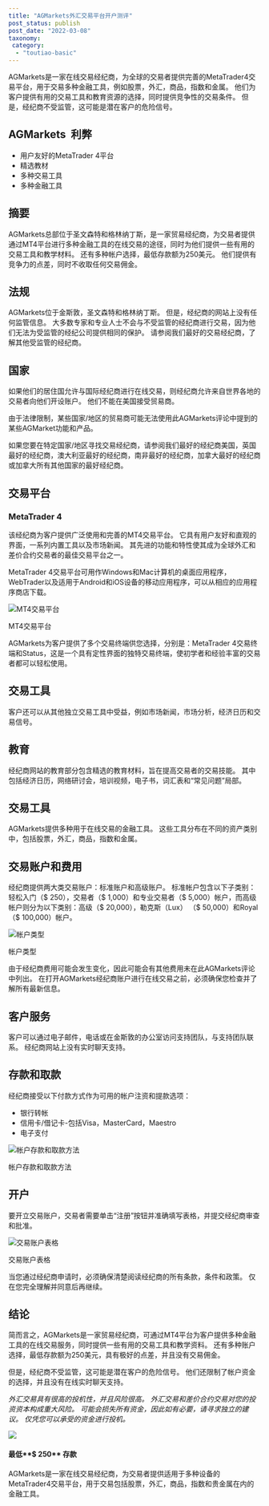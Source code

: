 ```yaml
---
title: "AGMarkets外汇交易平台开户测评"
post_status: publish
post_date: "2022-03-08"
taxonomy:
 category: 
  - "toutiao-basic"
---
```


AGMarkets是一家在线交易经纪商，为全球的交易者提供完善的MetaTrader4交易平台，用于交易多种金融工具，例如股票，外汇，商品，指数和金属。 他们为客户提供有用的交易工具和教育资源的选择，同时提供竞争性的交易条件。 但是，经纪商不受监管，这可能是潜在客户的危险信号。

## AGMarkets  利弊

- 用户友好的MetaTrader 4平台
- 精选教材
- 多种交易工具
- 多种金融工具

## 摘要

AGMarkets总部位于圣文森特和格林纳丁斯，是一家贸易经纪商，为交易者提供通过MT4平台进行多种金融工具的在线交易的途径，同时为他们提供一些有用的交易工具和教学材料。 还有多种帐户选择，最低存款额为250美元。 他们提供有竞争力的点差，同时不收取任何交易佣金。

## 法规

AGMarkets位于金斯敦，圣文森特和格林纳丁斯。 但是，经纪商的网站上没有任何监管信息。 大多数专家和专业人士不会与不受监管的经纪商进行交易，因为他们无法为受监管的经纪公司提供相同的保护。 请参阅我们最好的交易经纪商，了解其他受监管的经纪商。

## 国家

如果他们的居住国允许与国际经纪商进行在线交易，则经纪商允许来自世界各地的交易者向他们开设账户。 他们不能在美国接受贸易商。

由于法律限制，某些国家/地区的贸易商可能无法使用此AGMarkets评论中提到的某些AGMarket功能和产品。

如果您要在特定国家/地区寻找交易经纪商，请参阅我们最好的经纪商美国，英国最好的经纪商，澳大利亚最好的经纪商，南非最好的经纪商，加拿大最好的经纪商或加拿大所有其他国家的最好经纪商。

## 交易平台

### **MetaTrader 4**

该经纪商为客户提供广泛使用和完善的MT4交易平台。 它具有用户友好和直观的界面，一系列内置工具以及市场新闻。 其先进的功能和特性使其成为全球外汇和差价合约交易者的最佳交易平台之一。

MetaTrader 4交易平台可用作Windows和Mac计算机的桌面应用程序，WebTrader以及适用于Android和iOS设备的移动应用程序，可以从相应的应用程序商店下载。

![MT4交易平台](https://cdn.fendou.la/funstoutiao/2020/11/AGMarkets-Review-MT4-Trading-Platform-.jpg "MT4交易平台")

MT4交易平台

AGMarkets为客户提供了多个交易终端供您选择，分别是：MetaTrader 4交易终端和Status，这是一个具有定性界面的独特交易终端，使初学者和经验丰富的交易者都可以轻松使用。

## 交易工具

客户还可以从其他独立交易工具中受益，例如市场新闻，市场分析，经济日历和交易信号。

## 教育

经纪商网站的教育部分包含精选的教育材料，旨在提高交易者的交易技能。 其中包括经济日历，网络研讨会，培训视频，电子书，词汇表和“常见问题”局部。

## 交易工具

AGMarkets提供多种用于在线交易的金融工具。 这些工具分布在不同的资产类别中，包括股票，外汇，商品，指数和金属。

## 交易账户和费用

经纪商提供两大类交易账户：标准账户和高级账户。 标准帐户包含以下子类别：轻松入门（$ 250），交易者（$ 1,000）和专业交易者（$ 5,000）帐户，而高级帐户则分为以下类别：高级（$ 20,000），勒克斯（Lux） （$ 50,000）和Royal（$ 100,000）帐户。

![帐户类型](https://cdn.fendou.la/funstoutiao/2020/11/AGMarkets-Review-Account-Types-1024x1000.jpg "帐户类型")

帐户类型

由于经纪商费用可能会发生变化，因此可能会有其他费用未在此AGMarkets评论中列出。 在打开AGMarkets经纪商账户进行在线交易之前，必须确保您检查并了解所有最新信息。

## 客户服务

客户可以通过电子邮件，电话或在金斯敦的办公室访问支持团队，与支持团队联系。 经纪商网站上没有实时聊天支持。

## 存款和取款

经纪商接受以下付款方式作为可用的帐户注资和提款选项：

- 银行转帐
- 信用卡/借记卡-包括Visa，MasterCard，Maestro
- 电子支付

![帐户存款和取款方法](https://cdn.fendou.la/funstoutiao/2020/11/AGMarkets-Review-Account-Deposit-Withdrawal-Methods-1024x185.jpg "帐户存款和取款方法")

帐户存款和取款方法

## 开户

要开立交易账户，交易者需要单击“注册”按钮并准确填写表格，并提交经纪商审查和批准。

![交易账户表格](https://cdn.fendou.la/funstoutiao/2020/11/AGMarkets-Review-Trading-Account-Form.png "交易账户表格")

交易账户表格

当您通过经纪商申请时，必须确保清楚阅读经纪商的所有条款，条件和政策。 仅在您完全理解并同意后再继续。

## 结论

简而言之，AGMarkets是一家贸易经纪商，可通过MT4平台为客户提供多种金融工具的在线交易服务，同时提供一些有用的交易工具和教学资料。 还有多种账户选择，最低存款额为250美元，具有极好的点差，并且没有交易佣金。

但是，经纪商不受监管，这可能是潜在客户的危险信号。 他们还限制了帐户资金的选择，并且没有在线实时聊天支持。

_外汇交易具有很高的投机性，并且风险很高。 外汇交易和差价合约交易对您的投资资本构成重大风险。 可能会损失所有资金，因此如有必要，请寻求独立的建议。 仅凭您可以承受的资金进行投机。_

![](https://cdn.fendou.la/funstoutiao/2020/11/AGMarkets-Logo.png)

#### 最低**$ 250** 存款

AGMarkets是一家在线交易经纪商，为交易者提供适用于多种设备的MetaTrader4交易平台，用于交易包括股票，外汇，商品，指数和贵金属在内的金融工具。
